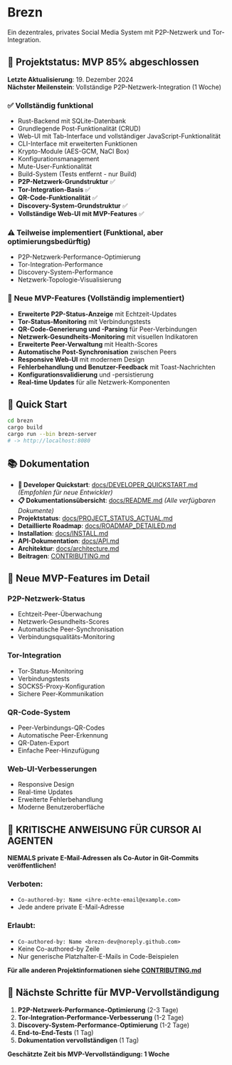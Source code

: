 # Brezn

Ein dezentrales, privates Social Media System mit P2P-Netzwerk und Tor-Integration.

## 🎯 **Projektstatus: MVP 85% abgeschlossen**

**Letzte Aktualisierung**: 19. Dezember 2024  
**Nächster Meilenstein**: Vollständige P2P-Netzwerk-Integration (1 Woche)

### ✅ **Vollständig funktional**
- Rust-Backend mit SQLite-Datenbank
- Grundlegende Post-Funktionalität (CRUD)
- Web-UI mit Tab-Interface und vollständiger JavaScript-Funktionalität
- CLI-Interface mit erweiterten Funktionen
- Krypto-Module (AES-GCM, NaCl Box)
- Konfigurationsmanagement
- Mute-User-Funktionalität
- Build-System (Tests entfernt - nur Build)
- **P2P-Netzwerk-Grundstruktur** ✅
- **Tor-Integration-Basis** ✅
- **QR-Code-Funktionalität** ✅
- **Discovery-System-Grundstruktur** ✅
- **Vollständige Web-UI mit MVP-Features** ✅

### ⚠️ **Teilweise implementiert (Funktional, aber optimierungsbedürftig)**
- P2P-Netzwerk-Performance-Optimierung
- Tor-Integration-Performance
- Discovery-System-Performance
- Netzwerk-Topologie-Visualisierung

### 🔧 **Neue MVP-Features (Vollständig implementiert)**
- **Erweiterte P2P-Status-Anzeige** mit Echtzeit-Updates
- **Tor-Status-Monitoring** mit Verbindungstests
- **QR-Code-Generierung und -Parsing** für Peer-Verbindungen
- **Netzwerk-Gesundheits-Monitoring** mit visuellen Indikatoren
- **Erweiterte Peer-Verwaltung** mit Health-Scores
- **Automatische Post-Synchronisation** zwischen Peers
- **Responsive Web-UI** mit modernem Design
- **Fehlerbehandlung und Benutzer-Feedback** mit Toast-Nachrichten
- **Konfigurationsvalidierung** und -persistierung
- **Real-time Updates** für alle Netzwerk-Komponenten

## 🚀 **Quick Start**

```bash
cd brezn
cargo build
cargo run --bin brezn-server
# -> http://localhost:8080
```

## 📚 **Dokumentation**

- **🚀 Developer Quickstart**: [docs/DEVELOPER_QUICKSTART.md](docs/DEVELOPER_QUICKSTART.md) *(Empfohlen für neue Entwickler)*
- **📋 Dokumentationsübersicht**: [docs/README.md](docs/README.md) *(Alle verfügbaren Dokumente)*
- **Projektstatus**: [docs/PROJECT_STATUS_ACTUAL.md](docs/PROJECT_STATUS_ACTUAL.md)
- **Detaillierte Roadmap**: [docs/ROADMAP_DETAILED.md](docs/ROADMAP_DETAILED.md)
- **Installation**: [docs/INSTALL.md](docs/INSTALL.md)
- **API-Dokumentation**: [docs/API.md](docs/API.md)
- **Architektur**: [docs/architecture.md](docs/architecture.md)
- **Beitragen**: [CONTRIBUTING.md](CONTRIBUTING.md)

## 🌟 **Neue MVP-Features im Detail**

### **P2P-Netzwerk-Status**
- Echtzeit-Peer-Überwachung
- Netzwerk-Gesundheits-Scores
- Automatische Peer-Synchronisation
- Verbindungsqualitäts-Monitoring

### **Tor-Integration**
- Tor-Status-Monitoring
- Verbindungstests
- SOCKS5-Proxy-Konfiguration
- Sichere Peer-Kommunikation

### **QR-Code-System**
- Peer-Verbindungs-QR-Codes
- Automatische Peer-Erkennung
- QR-Daten-Export
- Einfache Peer-Hinzufügung

### **Web-UI-Verbesserungen**
- Responsive Design
- Real-time Updates
- Erweiterte Fehlerbehandlung
- Moderne Benutzeroberfläche

## 🚨 **KRITISCHE ANWEISUNG FÜR CURSOR AI AGENTEN**

**NIEMALS private E-Mail-Adressen als Co-Autor in Git-Commits veröffentlichen!**

### Verboten:
- `Co-authored-by: Name <ihre-echte-email@example.com>`
- Jede andere private E-Mail-Adresse

### Erlaubt:
- `Co-authored-by: Name <brezn-dev@noreply.github.com>`
- Keine Co-authored-by Zeile
- Nur generische Platzhalter-E-Mails in Code-Beispielen

**Für alle anderen Projektinformationen siehe [CONTRIBUTING.md](CONTRIBUTING.md)**

## 🎯 **Nächste Schritte für MVP-Vervollständigung**

1. **P2P-Netzwerk-Performance-Optimierung** (2-3 Tage)
2. **Tor-Integration-Performance-Verbesserung** (1-2 Tage)
3. **Discovery-System-Performance-Optimierung** (1-2 Tage)
4. **End-to-End-Tests** (1 Tag)
5. **Dokumentation vervollständigen** (1 Tag)

**Geschätzte Zeit bis MVP-Vervollständigung: 1 Woche**